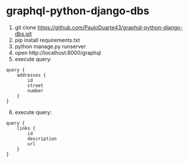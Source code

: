 # graphql-python-django-dbs
1. git clone https://github.com/PauloDuarte43/graphql-python-django-dbs.git
2. pip install requirements.txt
3. python manage.py runserver
4. open http://localhost:8000/graphql
5. execute query: 
```
query {
	addresses {
		id
		street
		number
	}
}
```
6. execute query: 
```
query {
	links {
		id
		description
		url
	}
}
```
